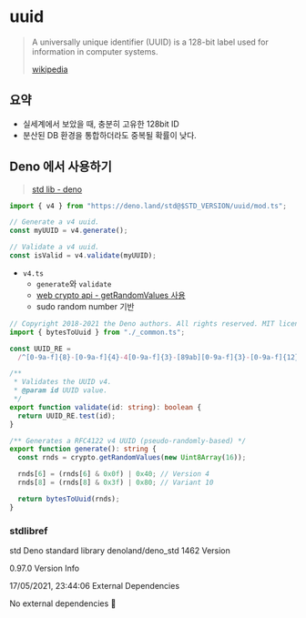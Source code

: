 # uuid

> A universally unique identifier (UUID) is a 128-bit label used for information
> in computer systems.
>
> [wikipedia](https://en.wikipedia.org/wiki/Universally_unique_identifier)

## 요약

- 실세계에서 보았을 때, 충분히 고유한 128bit ID
- 분산된 DB 환경을 통합하더라도 중복될 확률이 낮다.

## Deno 에서 사용하기

> [std lib - deno](https://deno.land/std@0.97.0/uuid/README.md)

```ts
import { v4 } from "https://deno.land/std@$STD_VERSION/uuid/mod.ts";

// Generate a v4 uuid.
const myUUID = v4.generate();

// Validate a v4 uuid.
const isValid = v4.validate(myUUID);
```

- `v4.ts`
  - `generate`와 `validate`
  - [web crypto api - getRandomValues 사용](https://developer.mozilla.org/en-US/docs/Web/API/Web_Crypto_API)
  - sudo random number 기반

```ts
// Copyright 2018-2021 the Deno authors. All rights reserved. MIT license.
import { bytesToUuid } from "./_common.ts";

const UUID_RE =
  /^[0-9a-f]{8}-[0-9a-f]{4}-4[0-9a-f]{3}-[89ab][0-9a-f]{3}-[0-9a-f]{12}$/i;

/**
 * Validates the UUID v4.
 * @param id UUID value.
 */
export function validate(id: string): boolean {
  return UUID_RE.test(id);
}

/** Generates a RFC4122 v4 UUID (pseudo-randomly-based) */
export function generate(): string {
  const rnds = crypto.getRandomValues(new Uint8Array(16));

  rnds[6] = (rnds[6] & 0x0f) | 0x40; // Version 4
  rnds[8] = (rnds[8] & 0x3f) | 0x80; // Variant 10

  return bytesToUuid(rnds);
}
```

### stdlibref

std
Deno standard library
denoland/deno_std
1462
Version

0.97.0
Version Info

17/05/2021, 23:44:06
External Dependencies

No external dependencies 🎉
